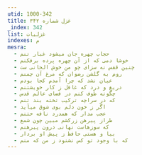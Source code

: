 ```yaml
---
utid: 1000-342
title: غزل شماره ۳۴۲
_index: 342
list: غزلیات
indexes: م
mesra:
  - حجاب چهره جان میشود غبار تنم
  - خوشا دمی که از آن چهره پرده برفکنم
  - چنین قفس نه سزای چو من خوش الحانی ست
  - روم به گلشن رضوان که مرغ آن چمنم
  - عیان نشد که چرا آمدم کجا بودم
  - دریغ و درد که غافل ز کار خویشتنم
  - چگونه طوف کنم در فضای عالم قدس
  - که در سراچه ترکیب تخته بند تنم
  - اگر ز خون دلم بوی شوق میآید
  - عجب مدار که همدرد نافه ختنم
  - طراز پیرهن زرکشم مبین چون شمع
  - که سوزهاست نهانی درون پیرهنم
  - بیا و هستی حافظ ز پیش او بردار
  - که با وجود تو کس نشنود ز من که منم
---
```


